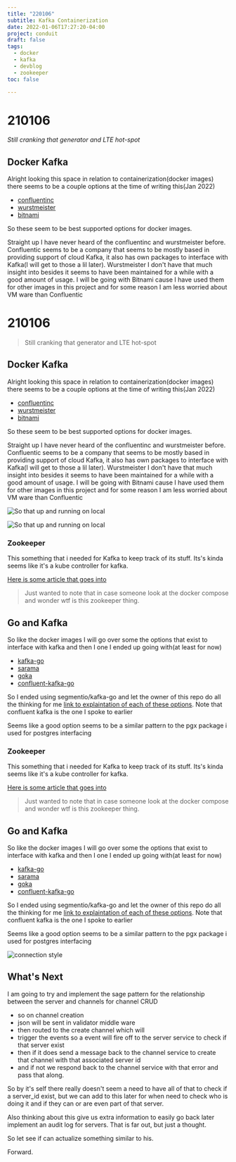 ```yaml
---
title: "220106"
subtitle: Kafka Containerization 
date: 2022-01-06T17:27:20-04:00
project: conduit
draft: false
tags:
  - docker
  - kafka
  - devblog
  - zookeeper
toc: false

---
```



# 210106
*Still cranking that generator and LTE hot-spot*
## Docker Kafka 

Alright looking this space in relation to containerization(docker images) there seems to be a couple options at the time of writing this(Jan 2022)

- [confluentinc](https://github.com/confluentinc/kafka-images)
- [wurstmeister](https://github.com/wurstmeister/kafka-docker)
- [bitnami](https://github.com/bitnami/bitnami-docker-kafka)
 
 So these seem to be best supported options for docker images. 

Straight up I have never heard of the confluentinc and wurstmeister  before. Confluentic seems to be a company that seems to be mostly based in providing support of cloud Kafka, it also has own packages to interface with Kafka(I will get to those a lil later). Wurstmeister I don't have that much insight into besides it seems to have been maintained for a while with a good amount of usage. I will be going with Bitnami cause I have used them for other images in this project and for some reason I am less worried about VM ware than Confluentic 

# 210106
> Still cranking that generator and LTE hot-spot 
## Docker Kafka 

Alright looking this space in relation to containerization(docker images) there seems to be a couple options at the time of writing this(Jan 2022)

- [confluentinc](https://github.com/confluentinc/kafka-images)
- [wurstmeister](https://github.com/wurstmeister/kafka-docker)
- [bitnami](https://github.com/bitnami/bitnami-docker-kafka)
 
 So these seem to be best supported options for docker images. 

Straight up I have never heard of the confluentinc and wurstmeister  before. Confluentic seems to be a company that seems to be mostly based in providing support of cloud Kafka, it also has own packages to interface with Kafka(I will get to those a lil later). Wurstmeister I don't have that much insight into besides it seems to have been maintained for a while with a good amount of usage. I will be going with Bitnami cause I have used them for other images in this project and for some reason I am less worried about VM ware than Confluentic 

![So that up and running on local](https://i.imgur.com/m9QE27O.png)

![So that up and running on local](upload://3ay6KEaLnRgZFpdAGkhzz7Du8Y5.png)

### Zookeeper 

This something that i needed for Kafka to keep track of its stuff. Its's kinda seems like it's a kube controller for kafka. 

[Here is some article that goes into](https://www.cloudkarafka.com/blog/cloudkarafka-what-is-zookeeper.html)

>Just wanted to note that in case someone look at the docker compose and wonder wtf is this zookeeper thing. 

## Go and Kafka 

So like the docker images I will go over some the options that exist to interface with kafka and then I one I ended up going with(at least for now)

- [kafka-go](https://github.com/segmentio/kafka-go)
- [sarama](https://github.com/Shopify/sarama)
- [goka](https://github.com/lovoo/goka)
- [confluent-kafka-go](https://github.com/confluentinc/confluent-kafka-go)

So I ended using segmentio/kafka-go and let the owner of this repo do all the thinking for me [link to explaintation of each of these options](https://github.com/segmentio/kafka-go#motivations). Note that confluent kafka is the one I spoke to earlier

Seems like a good option  seems to be a similar pattern to the pgx package i used for postgres interfacing    

### Zookeeper 

This something that i needed for Kafka to keep track of its stuff. Its's kinda seems like it's a kube controller for kafka. 

[Here is some article that goes into](https://www.cloudkarafka.com/blog/cloudkarafka-what-is-zookeeper.html)

>Just wanted to note that in case someone look at the docker compose and wonder wtf is this zookeeper thing. 

## Go and Kafka 

So like the docker images I will go over some the options that exist to interface with kafka and then I one I ended up going with(at least for now)

- [kafka-go](https://github.com/segmentio/kafka-go)
- [sarama](https://github.com/Shopify/sarama)
- [goka](https://github.com/lovoo/goka)
- [confluent-kafka-go](https://github.com/confluentinc/confluent-kafka-go)

So I ended using segmentio/kafka-go and let the owner of this repo do all the thinking for me [link to explaintation of each of these options](https://github.com/segmentio/kafka-go#motivations). Note that confluent kafka is the one I spoke to earlier

Seems like a good option  seems to be a similar pattern to the pgx package i used for postgres interfacing    

![connection style](https://i.imgur.com/lNgwa9J.png)





## What's Next

I am going to try and implement the sage pattern for the relationship between the server and channels for channel CRUD 

 - so on channel creation 
- json will be sent in validator middle ware
- then routed to the create channel which will
- trigger the events so a event will fire off to the server service to check if that server exist 
- then if it does send a message back to the channel service to create that channel with that associated server id 
- and if not we respond back to the channel service with that error and pass that along. 


So by it's self there really doesn't seem a need to have all of that to check if a server_id exist, but we can add to this later for when need to check who is doing it and if they can or are even part of that server. 

Also thinking about this give us extra information to easily go back later implement an audit log for servers. That is far out, but just a thought. 


So let see if can actualize something similar to his.

Forward.